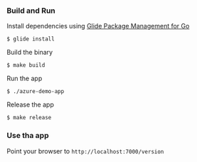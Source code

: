 ### Build and Run

Install dependencies using [Glide Package Management for Go](https://glide.sh/)

```
$ glide install
```

Build the binary
```
$ make build
```

Run the app
```
$ ./azure-demo-app
```

Release the app
``` 
$ make release
```


### Use tha app

Point your browser to `http://localhost:7000/version`